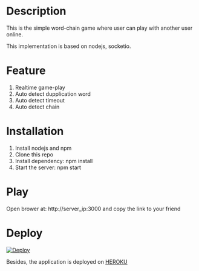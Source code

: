 # Description
This is the simple word-chain game where user can play with another user online.

This implementation is based on nodejs, socketio. 

# Feature
1. Realtime game-play
2. Auto detect dupplication word
3. Auto detect timeout
4. Auto detect chain

# Installation

1. Install nodejs and npm
2. Clone this repo
3. Install dependency: npm install
4. Start the server: npm start

# Play
Open brower at: http://server_ip:3000 and copy the link to your friend

# Deploy
[![Deploy](https://www.herokucdn.com/deploy/button.png)](https://heroku.com/deploy?template=https://github.com/silverwolfceh/wordchain)

Besides, the application is deployed on [HEROKU](https://wordchaingame.herokuapp.com)

